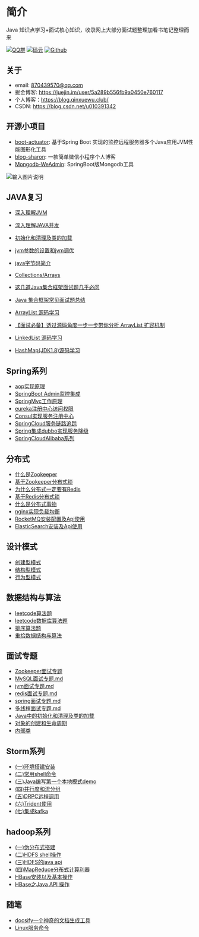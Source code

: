 # 简介

Java 知识点学习+面试核心知识，收录网上大部分面试题整理加看书笔记整理而来

[![QQ群](https://img.shields.io/badge/QQ%E7%BE%A4-924715723-yellowgreen.svg)](https://jq.qq.com/?_wv=1027&k=5PIRvFq)
[![码云](https://img.shields.io/badge/Gitee-%E7%A0%81%E4%BA%91-yellow.svg)](https://gitee.com/qinxuewu)
[![Github](https://img.shields.io/badge/Github-Github-red.svg)](https://github.com/a870439570)

## 关于

- email:  870439570@qq.com
- 掘金博客: https://juejin.im/user/5a289b556fb9a0450e760117
- 个人博客：https://blog.qinxuewu.club/
- CSDN: https://blog.csdn.net/u010391342

## 开源小项目

- [boot-actuator](https://github.com/a870439570/boot-actuator):   基于Spring Boot 实现的监控远程服务器多个Java应用JVM性能图形化工具
- [blog-sharon](https://github.com/a870439570/blog-sharon):   一款简单微信小程序个人博客
- [Mongodb-WeAdmin](https://github.com/a870439570/Mongodb-WeAdmin):  SpringBoot版Mongodb工具



![输入图片说明](https://images.gitee.com/uploads/images/2018/1225/094055_a1254ebd_1478371.png "wuliao2.png")



## JAVA复习

- [深入理解JVM](2019/深入理解JVM.md)
- [深入理解JAVA并发](2019/Java并发.md)
- [初始化和清理及类的加载](JVM/初始化和清理及类的加载.md)
- [jvm参数的设置和jvm调优](JVM/jvm参数的设置和jvm调优.md)
- [java字节码简介](JVM/java字节码.md)

- [Collections/Arrays](collections/Collections-Arrays.md)
- [这几道Java集合框架面试题几乎必问](https://github.com/Snailclimb/Java-Guide/blob/master/Java相关/这几道Java集合框架面试题几乎必问.md)
- [Java 集合框架常见面试题总结](https://github.com/Snailclimb/Java-Guide/blob/master/Java相关/Java集合框架常见面试题总结.md)
- [ArrayList 源码学习](https://github.com/Snailclimb/Java-Guide/blob/master/Java相关/ArrayList.md) 
- [【面试必备】透过源码角度一步一步带你分析 ArrayList 扩容机制](https://github.com/Snailclimb/JavaGuide/blob/master/Java相关/ArrayList-Grow.md)    
- [LinkedList 源码学习](https://github.com/Snailclimb/Java-Guide/blob/master/Java相关/LinkedList.md)   
- [HashMap(JDK1.8)源码学习](https://github.com/Snailclimb/Java-Guide/blob/master/Java相关/HashMap.md)  

## Spring系列

- [aop实现原理](Spring/aop.md)
- [SpringBoot Admin监控集成](Spring/SpringBootAdmin.md)
- [SpringMvc工作原理](Spring/SpringMvc.md)
- [eureka注册中心访问权限](Spring/eureka注册中心访问权限.md)
- [Consul实现服务注册中心](Spring/Consul实现服务注册中心.md)
- [SpringCloud服务链路追踪](Spring/Springcloud服务链路追踪.md)
- [Spring集成dubbo实现服务降级](Spring/Spring集成dubbo集群实现服务降级.md)
- [SpringCloudAlibaba系列](2019/SpringClodAlibaba.md)

## 分布式

- [什么是Zookeeper](distributed/Zookeeper.md)
- [基于Zookeeper分布式锁](distributed/Zookeeper_lock.md)
- [为什么分布式一定要有Redis](distributed/Redis01.md)
- [基于Redis分布式锁](distributed/Redis02.md)
- [什么是分布式事物 ](distributed/Transactional.md)
- [nginx实现负载均衡](distributed/nginx.md)
- [RocketMQ安装配置及Api使用](distributed/RocketMQ.md)
- [ElasticSearch安装及Api使用](distributed/ElasticSearch.md)



## 设计模式

- [创建型模式](2019/创建型模式.md)
- [结构型模式](2019/结构型模式.md)
- [行为型模式](2019/行为型模式.md)

## 数据结构与算法
- [leetcode算法题](leetcode/leetcodeJava.md)
- [leetcode数据库算法题](leetcode/sql算法.md)
- [排序算法题](leetcode/排序算法.md)
- [重拾数据结构与算法](2019/数据结构与算法.md)


## 面试专题

- [Zookeeper面试专题](其它/Zookeeper面试专题.md)
- [MySQL面试专题.md](其它/MySQL.md)
- [jvm面试专题.md](其它/jvm.md)
- [redis面试专题.md](其它/redis面试.md)
- [spring面试专题.md](其它/spring.md)
- [多线程面试专题.md](其它/多线程.md)
- [Java中的初始化和清理及类的加载](其它/Java中的初始化和清理及类的加载.md)
- [对象的创建和生命周期](其它/对象的创建和生命周期.md)
- [内部类](其它/内部类.md)

## Storm系列

- [(一)环境搭建安装](storm/storm01.md)
- [(二)常用shell命令](storm/storm02.md)
- [(三)Java编写第一个本地模式demo](storm/storm03.md)
- [(四)并行度和流分组](storm/storm04.md)
- [(五)DRPC远程调用](storm/storm05.md)
- [(六)Trident使用](storm/storm06.md)
- [(七)集成kafka](storm/storm07.md)

## hadoop系列

- [(一)伪分布式搭建](hadoop/hadoop01.md)
- [(二)HDFS shell操作](hadoop/hadoop02.md)
- [(三)HDFS的java api](hadoop/hadoop03.md)
- [(四)MapReduce分布式计算利器](hadoop/hadoop04.md)
- [HBase安装以及基本操作](hadoop/hbase01.md)
- [HBase之Java API 操作](hadoop/hbase02.md)

## 随笔

- [docsify一个神奇的文档生成工具](其它/docsify.md)
- [Linux服务命令](其它/Linxu服务命令.md)

